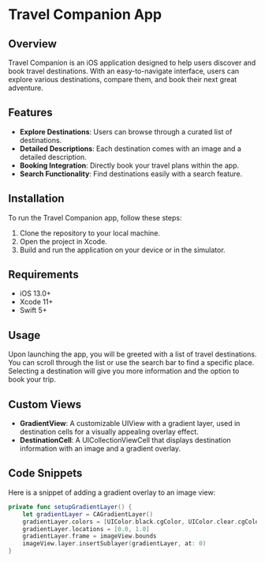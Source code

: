 # Travel Companion App

## Overview
Travel Companion is an iOS application designed to help users discover and book travel destinations. With an easy-to-navigate interface, users can explore various destinations, compare them, and book their next great adventure.

## Features
- **Explore Destinations**: Users can browse through a curated list of destinations.
- **Detailed Descriptions**: Each destination comes with an image and a detailed description.
- **Booking Integration**: Directly book your travel plans within the app.
- **Search Functionality**: Find destinations easily with a search feature.

## Installation
To run the Travel Companion app, follow these steps:

1. Clone the repository to your local machine.
2. Open the project in Xcode.
3. Build and run the application on your device or in the simulator.

## Requirements
- iOS 13.0+
- Xcode 11+
- Swift 5+

## Usage
Upon launching the app, you will be greeted with a list of travel destinations. You can scroll through the list or use the search bar to find a specific place. Selecting a destination will give you more information and the option to book your trip.

## Custom Views
- **GradientView**: A customizable UIView with a gradient layer, used in destination cells for a visually appealing overlay effect.
- **DestinationCell**: A UICollectionViewCell that displays destination information with an image and a gradient overlay.

## Code Snippets
Here is a snippet of adding a gradient overlay to an image view:

```swift
private func setupGradientLayer() {
    let gradientLayer = CAGradientLayer()
    gradientLayer.colors = [UIColor.black.cgColor, UIColor.clear.cgColor]
    gradientLayer.locations = [0.0, 1.0]
    gradientLayer.frame = imageView.bounds
    imageView.layer.insertSublayer(gradientLayer, at: 0)
}
